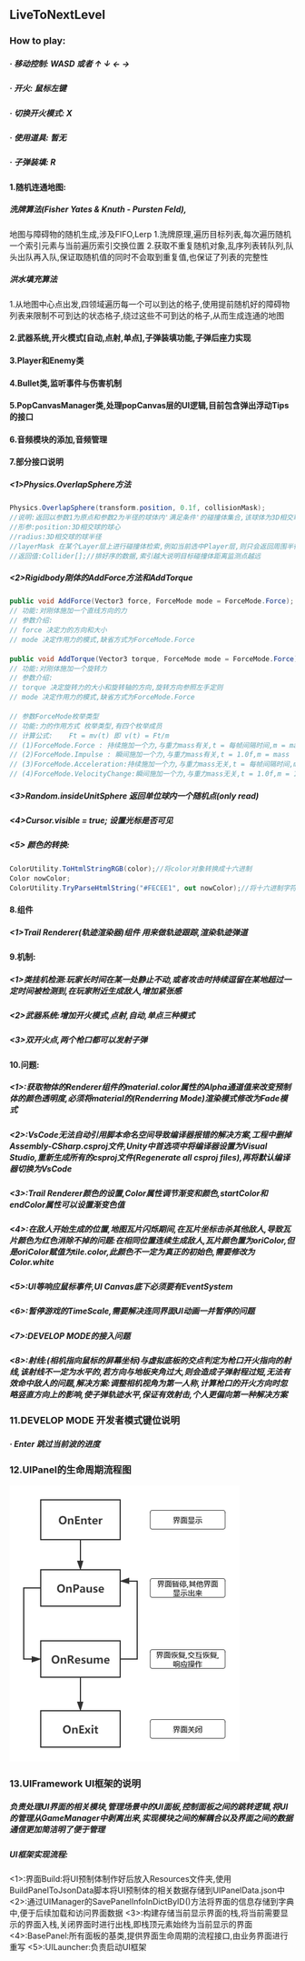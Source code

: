 ## LiveToNextLevel

### How to play:

##### · 移动控制: WASD 或者 ↑ ↓ ← →
##### · 开火: 鼠标左键
##### · 切换开火模式: X
##### · 使用道具: 暂无
##### · 子弹装填: R

#### 1.随机连通地图:
##### 洗牌算法(Fisher Yates &amp; Knuth - Pursten Feld),
地图与障碍物的随机生成,涉及FIFO,Lerp
1.洗牌原理,遍历目标列表,每次遍历随机一个索引元素与当前遍历索引交换位置
2.获取不重复随机对象,乱序列表转队列,队头出队再入队,保证取随机值的同时不会取到重复值,也保证了列表的完整性
##### 洪水填充算法
1.从地图中心点出发,四领域遍历每一个可以到达的格子,使用提前随机好的障碍物列表来限制不可到达的状态格子,绕过这些不可到达的格子,从而生成连通的地图

#### 2.武器系统,开火模式[自动,点射,单点],子弹装填功能,子弹后座力实现

#### 3.Player和Enemy类

#### 4.Bullet类,监听事件与伤害机制

#### 5.PopCanvasManager类,处理popCanvas层的UI逻辑,目前包含弹出浮动Tips的接口

#### 6.音频模块的添加,音频管理

#### 7.部分接口说明
##### <1>Physics.OverlapSphere方法
```csharp
Physics.OverlapSphere(transform.position, 0.1f, collisionMask);
//说明:返回以参数1为原点和参数2为半径的球体内'满足条件'的碰撞体集合,该球体为3D相交球
//形参:position:3D相交球的球心
//radius:3D相交球的球半径
//layerMask 在某个Layer层上进行碰撞体检索,例如当前选中Player层,则只会返回周围半径内 Layer标示为Player的GameObject的碰撞体集合
//返回值:Collider[];//排好序的数据,索引越大说明目标碰撞体距离监测点越远
```    
##### <2>Rigidbody刚体的AddForce方法和AddTorque
```csharp
public void AddForce(Vector3 force, ForceMode mode = ForceMode.Force);
// 功能:对刚体施加一个直线方向的力 
// 参数介绍:
// force 决定力的方向和大小
// mode 决定作用力的模式,缺省方式为ForceMode.Force

public void AddTorque(Vector3 torque, ForceMode mode = ForceMode.Force);
// 功能:对刚体施加一个旋转力
// 参数介绍:
// torque 决定旋转力的大小和旋转轴的方向,旋转方向参照左手定则
// mode 决定作用力的模式,缺省方式为ForceMode.Force

// 参数ForceMode枚举类型
// 功能:力的作用方式 枚举类型,有四个枚举成员
// 计算公式:    Ft = mv(t) 即 v(t) = Ft/m
// (1)ForceMode.Force : 持续施加一个力,与重力mass有关,t = 每帧间隔时间,m = mass
// (2)ForceMode.Impulse : 瞬间施加一个力,与重力mass有关,t = 1.0f,m = mass
// (3)ForceMode.Acceleration:持续施加一个力,与重力mass无关,t = 每帧间隔时间,m = 1.0f
// (4)ForceMode.VelocityChange:瞬间施加一个力,与重力mass无关,t = 1.0f,m = 1.0f

```    
##### <3>Random.insideUnitSphere 返回单位球内一个随机点(only read)
##### <4>Cursor.visible = true; 设置光标是否可见
##### <5> 颜色的转换:
```csharp
ColorUtility.ToHtmlStringRGB(color);//将color对象转换成十六进制
Color nowColor;
ColorUtility.TryParseHtmlString("#FECEE1", out nowColor);//将十六进制字符串转换为color对象

```    

#### 8.组件
##### <1>Trail Renderer(轨迹渲染器)组件 用来做轨迹跟踪,渲染轨迹弹道

#### 9.机制:
##### <1>类挂机检测:玩家长时间在某一处静止不动,或者攻击时持续逗留在某地超过一定时间被检测到,在玩家附近生成敌人,增加紧张感
##### <2>武器系统:增加开火模式,点射,自动,单点三种模式
##### <3>双开火点,两个枪口都可以发射子弹

#### 10.问题:
##### <1>:获取物体的Renderer组件的material.color属性的Alpha通道值来改变预制体的颜色透明度,必须将material的(Renderring Mode)渲染模式修改为Fade模式
##### <2>:VsCode无法自动引用脚本命名空间导致编译器报错的解决方案,工程中删掉Assembly-CSharp.csproj文件,Unity中首选项中将编译器设置为Visual Studio,重新生成所有的csproj文件(Regenerate all csproj files),再将默认编译器切换为VsCode
##### <3>:Trail Renderer颜色的设置,Color属性调节渐变和颜色,startColor和endColor属性可以设置渐变色值
##### <4>:在敌人开始生成的位置,地图瓦片闪烁期间,在瓦片坐标击杀其他敌人,导致瓦片颜色为红色消除不掉的问题:在相同位置连续生成敌人,瓦片颜色置为oriColor,但是oriColor赋值为tile.color,此颜色不一定为真正的初始色,需要修改为Color.white
##### <5>:UI等响应鼠标事件,UI Canvas底下必须要有EventSystem
##### <6>:暂停游戏的TimeScale,需要解决连同界面UI动画一并暂停的问题
##### <7>:DEVELOP MODE的接入问题
##### <8>:射线:(相机指向鼠标的屏幕坐标)与虚拟底板的交点判定为枪口开火指向的射线,该射线不一定为水平的,若方向与地板夹角过大,则会造成子弹射程过短,无法有效命中敌人的问题,解决方案:调整相机视角为第一人称,计算枪口的开火方向时忽略竖直方向上的影响,使子弹轨迹水平,保证有效射击,个人更偏向第一种解决方案
### 11.DEVELOP MODE 开发者模式键位说明

##### · Enter 跳过当前波的进度

### 12.UIPanel的生命周期流程图
![image](https://github.com/RECNEPS-KIPS/LiveToNextLevel/blob/main/Assets/UIFramework/Pic/UIPanel_Life_Cycle_Flowchart.png)

### 13.UIFramework UI框架的说明
##### 负责处理UI界面的相关模块,管理场景中的UI面板,控制面板之间的跳转逻辑,将UI的管理从GameManager中剥离出来,实现模块之间的解耦合以及界面之间的数据通信更加简洁明了便于管理
##### UI框架实现流程:
<1>:界面Build:将UI预制体制作好后放入Resources文件夹,使用BuildPanelToJsonData脚本将UI预制体的相关数据存储到UIPanelData.json中
<2>:通过UIManager的SavePanelInfoInDictByID()方法将界面的信息存储到字典中,便于后续加载和访问界面数据
<3>:构建存储当前显示界面的栈,将当前需要显示的界面入栈,关闭界面时进行出栈,即栈顶元素始终为当前显示的界面
<4>:BasePanel:所有面板的基类,提供界面生命周期的流程接口,由业务界面进行重写
<5>:UILauncher:负责启动UI框架